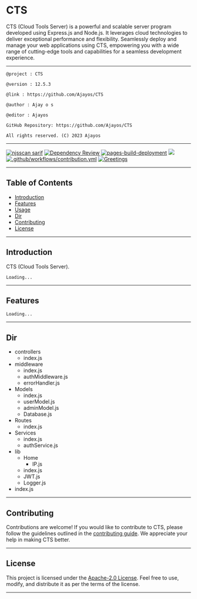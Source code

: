 # CTS

CTS (Cloud Tools Server) is a powerful and scalable server program developed using Express.js and Node.js. It leverages cloud technologies to deliver exceptional performance and flexibility. Seamlessly deploy and manage your web applications using CTS, empowering you with a wide range of cutting-edge tools and capabilities for a seamless development experience.

---

`@project : CTS`

`@version : 12.5.3`

`@link : https://github.com/Ajayos/CTS `

`@author : Ajay o s `

`@editor : Ajayos `

`GitHub Repository: https://github.com/Ajayos/CTS `

`All rights reserved. (C) 2023 Ajayos`

---

[![njsscan sarif](https://github.com/Ajayos/CTS/actions/workflows/njsscan.yml/badge.svg)](https://github.com/Ajayos/CTS/actions/workflows/njsscan.yml)
[![Dependency Review](https://github.com/Ajayos/CTS/actions/workflows/dependency-review.yml/badge.svg)](https://github.com/Ajayos/CTS/actions/workflows/dependency-review.yml)
[![pages-build-deployment](https://github.com/Ajayos/CTS/actions/workflows/pages/pages-build-deployment/badge.svg)](https://github.com/Ajayos/CTS/actions/workflows/pages/pages-build-deployment)
<img src="https://img.shields.io/github/repo-size/Ajayos/CTS?color=green&label=Repo%20total%20size&style=plastic">
[![.github/workflows/contribution.yml](https://github.com/Ajayos/CTS/actions/workflows/contribution.yml/badge.svg)](https://github.com/Ajayos/CTS/actions/workflows/contribution.yml)
[![Greetings](https://github.com/Ajayos/CTS/actions/workflows/greetings.yml/badge.svg)](https://github.com/Ajayos/CTS/actions/workflows/greetings.yml)

---

## Table of Contents

- [Introduction](#introduction)
- [Features](#features)
- [Usage](#usage)
- [Dir](#dir)
- [Contributing](#contributing)
- [License](#license)

---

## Introduction

CTS (Cloud Tools Server).

`Loading...`

---

## Features

`Loading...`

---

## Dir

- controllers
  - index.js
- middleware
  - index.js
  - authMiddleware.js
  - errorHandler.js
- Models
  - index.js
  - userModel.js
  - adminModel.js
  - Database.js
- Routes
  - index.js
- Services
  - index.js
  - authService.js
- lib
  - Home
    - IP.js
  - index.js
  - JWT.js
  - Logger.js
- index.js

---

## Contributing

Contributions are welcome! If you would like to contribute to CTS, please follow the guidelines outlined in the [contributing guide](CONTRIBUTING.md). We appreciate your help in making CTS better.

---

## License

This project is licensed under the [Apache-2.0 License](/LICENSE). Feel free to use, modify, and distribute it as per the terms of the license.

---
